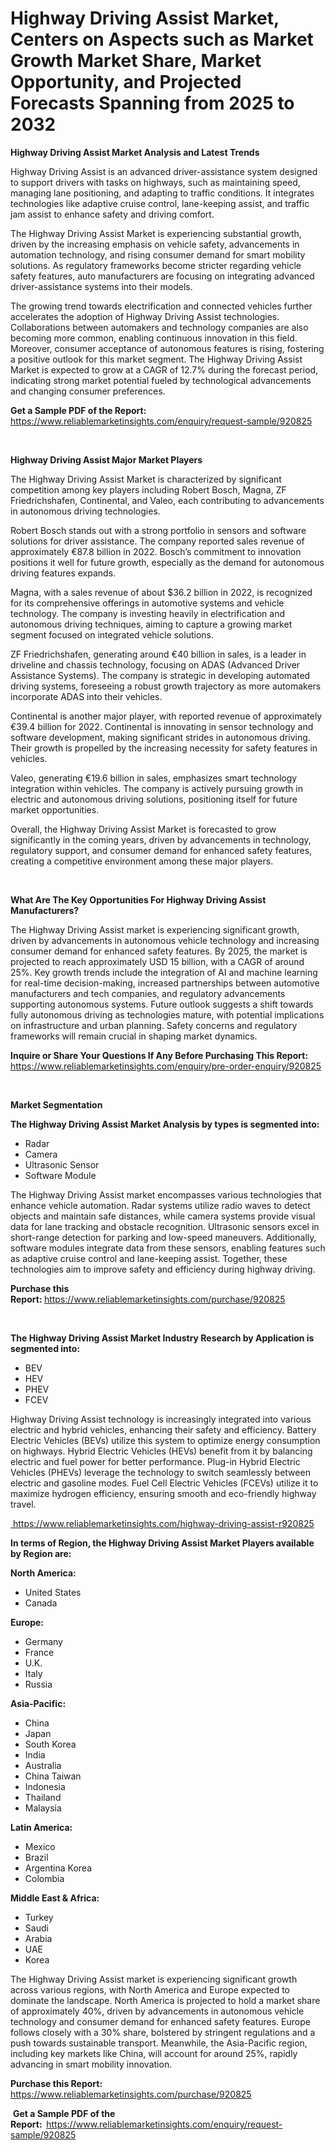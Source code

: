 <p><h1>Highway Driving Assist Market, Centers on Aspects such as Market Growth Market Share, Market Opportunity, and Projected Forecasts Spanning from 2025 to 2032</h1></p><p><strong>Highway Driving Assist Market Analysis and Latest Trends</strong></p>
<p><p>Highway Driving Assist is an advanced driver-assistance system designed to support drivers with tasks on highways, such as maintaining speed, managing lane positioning, and adapting to traffic conditions. It integrates technologies like adaptive cruise control, lane-keeping assist, and traffic jam assist to enhance safety and driving comfort.</p><p>The Highway Driving Assist Market is experiencing substantial growth, driven by the increasing emphasis on vehicle safety, advancements in automation technology, and rising consumer demand for smart mobility solutions. As regulatory frameworks become stricter regarding vehicle safety features, auto manufacturers are focusing on integrating advanced driver-assistance systems into their models.</p><p>The growing trend towards electrification and connected vehicles further accelerates the adoption of Highway Driving Assist technologies. Collaborations between automakers and technology companies are also becoming more common, enabling continuous innovation in this field. Moreover, consumer acceptance of autonomous features is rising, fostering a positive outlook for this market segment. The Highway Driving Assist Market is expected to grow at a CAGR of 12.7% during the forecast period, indicating strong market potential fueled by technological advancements and changing consumer preferences.</p></p>
<p><strong>Get a Sample PDF of the Report:&nbsp;</strong> <a href="https://www.reliablemarketinsights.com/enquiry/request-sample/920825?utm_campaign=1894&utm_medium=2&utm_source=Github&utm_content=ia&utm_term=18042025&utm_id=highway-driving-assist">https://www.reliablemarketinsights.com/enquiry/request-sample/920825</a></p>
<p>&nbsp;</p>
<p><strong>Highway Driving Assist Major Market Players</strong></p>
<p><p>The Highway Driving Assist Market is characterized by significant competition among key players including Robert Bosch, Magna, ZF Friedrichshafen, Continental, and Valeo, each contributing to advancements in autonomous driving technologies.</p><p>Robert Bosch stands out with a strong portfolio in sensors and software solutions for driver assistance. The company reported sales revenue of approximately €87.8 billion in 2022. Bosch’s commitment to innovation positions it well for future growth, especially as the demand for autonomous driving features expands.</p><p>Magna, with a sales revenue of about $36.2 billion in 2022, is recognized for its comprehensive offerings in automotive systems and vehicle technology. The company is investing heavily in electrification and autonomous driving techniques, aiming to capture a growing market segment focused on integrated vehicle solutions.</p><p>ZF Friedrichshafen, generating around €40 billion in sales, is a leader in driveline and chassis technology, focusing on ADAS (Advanced Driver Assistance Systems). The company is strategic in developing automated driving systems, foreseeing a robust growth trajectory as more automakers incorporate ADAS into their vehicles.</p><p>Continental is another major player, with reported revenue of approximately €39.4 billion for 2022. Continental is innovating in sensor technology and software development, making significant strides in autonomous driving. Their growth is propelled by the increasing necessity for safety features in vehicles.</p><p>Valeo, generating €19.6 billion in sales, emphasizes smart technology integration within vehicles. The company is actively pursuing growth in electric and autonomous driving solutions, positioning itself for future market opportunities.</p><p>Overall, the Highway Driving Assist Market is forecasted to grow significantly in the coming years, driven by advancements in technology, regulatory support, and consumer demand for enhanced safety features, creating a competitive environment among these major players.</p></p>
<p>&nbsp;</p>
<p><strong>What Are The Key Opportunities For Highway Driving Assist Manufacturers?</strong></p>
<p><p>The Highway Driving Assist market is experiencing significant growth, driven by advancements in autonomous vehicle technology and increasing consumer demand for enhanced safety features. By 2025, the market is projected to reach approximately USD 15 billion, with a CAGR of around 25%. Key growth trends include the integration of AI and machine learning for real-time decision-making, increased partnerships between automotive manufacturers and tech companies, and regulatory advancements supporting autonomous systems. Future outlook suggests a shift towards fully autonomous driving as technologies mature, with potential implications on infrastructure and urban planning. Safety concerns and regulatory frameworks will remain crucial in shaping market dynamics.</p></p>
<p><strong>Inquire or Share Your Questions If Any Before Purchasing This Report:</strong> <a href="https://www.reliablemarketinsights.com/enquiry/pre-order-enquiry/920825?utm_campaign=1894&utm_medium=2&utm_source=Github&utm_content=ia&utm_term=18042025&utm_id=highway-driving-assist">https://www.reliablemarketinsights.com/enquiry/pre-order-enquiry/920825</a></p>
<p>&nbsp;</p>
<p><strong>Market Segmentation</strong></p>
<p><strong>The Highway Driving Assist Market Analysis by types is segmented into:</strong></p>
<p><ul><li>Radar</li><li>Camera</li><li>Ultrasonic Sensor</li><li>Software Module</li></ul></p>
<p><p>The Highway Driving Assist market encompasses various technologies that enhance vehicle automation. Radar systems utilize radio waves to detect objects and maintain safe distances, while camera systems provide visual data for lane tracking and obstacle recognition. Ultrasonic sensors excel in short-range detection for parking and low-speed maneuvers. Additionally, software modules integrate data from these sensors, enabling features such as adaptive cruise control and lane-keeping assist. Together, these technologies aim to improve safety and efficiency during highway driving.</p></p>
<p><strong>Purchase this Report:&nbsp;</strong><a href="https://www.reliablemarketinsights.com/purchase/920825?utm_campaign=1894&utm_medium=2&utm_source=Github&utm_content=ia&utm_term=18042025&utm_id=highway-driving-assist">https://www.reliablemarketinsights.com/purchase/920825</a></p>
<p>&nbsp;</p>
<p><strong>The Highway Driving Assist Market Industry Research by Application is segmented into:</strong></p>
<p><ul><li>BEV</li><li>HEV</li><li>PHEV</li><li>FCEV</li></ul></p>
<p><p>Highway Driving Assist technology is increasingly integrated into various electric and hybrid vehicles, enhancing their safety and efficiency. Battery Electric Vehicles (BEVs) utilize this system to optimize energy consumption on highways. Hybrid Electric Vehicles (HEVs) benefit from it by balancing electric and fuel power for better performance. Plug-in Hybrid Electric Vehicles (PHEVs) leverage the technology to switch seamlessly between electric and gasoline modes. Fuel Cell Electric Vehicles (FCEVs) utilize it to maximize hydrogen efficiency, ensuring smooth and eco-friendly highway travel.</p></p>
<p><a href="https://www.reliablemarketinsights.com/highway-driving-assist-r920825?utm_campaign=1894&utm_medium=2&utm_source=Github&utm_content=ia&utm_term=18042025&utm_id=highway-driving-assist">&nbsp;https://www.reliablemarketinsights.com/highway-driving-assist-r920825</a></p>
<p><strong>In terms of Region, the Highway Driving Assist Market Players available by Region are:</strong></p>
<p>
    <p> <strong> North America: </strong>
        <ul>
            <li>United States</li>
            <li>Canada</li>
        </ul>
        </p> 
    <p> <strong> Europe: </strong>
        <ul>
            <li>Germany</li>
            <li>France</li>
            <li>U.K.</li>
            <li>Italy</li>
            <li>Russia</li>
        </ul>
        </p> 
    <p> <strong> Asia-Pacific: </strong>
        <ul>
            <li>China</li>
            <li>Japan</li>
            <li>South Korea</li>
            <li>India</li>
            <li>Australia</li>
            <li>China Taiwan</li>
            <li>Indonesia</li>
            <li>Thailand</li>
            <li>Malaysia</li>
        </ul>
        </p> 
    <p> <strong> Latin America: </strong>
        <ul>
            <li>Mexico</li>
            <li>Brazil</li>
            <li>Argentina Korea</li>
            <li>Colombia</li>
        </ul>
        </p> 
    <p> <strong> Middle East & Africa: </strong>
        <ul>
            <li>Turkey</li>
            <li>Saudi</li>
            <li>Arabia</li>
            <li>UAE</li>
            <li>Korea</li>
        </ul>
    </p>
    </p>
<p><p>The Highway Driving Assist market is experiencing significant growth across various regions, with North America and Europe expected to dominate the landscape. North America is projected to hold a market share of approximately 40%, driven by advancements in autonomous vehicle technology and consumer demand for enhanced safety features. Europe follows closely with a 30% share, bolstered by stringent regulations and a push towards sustainable transport. Meanwhile, the Asia-Pacific region, including key markets like China, will account for around 25%, rapidly advancing in smart mobility innovation.</p></p>
<p><strong>Purchase this Report: </strong><a href="https://www.reliablemarketinsights.com/purchase/920825?utm_campaign=1894&utm_medium=2&utm_source=Github&utm_content=ia&utm_term=18042025&utm_id=highway-driving-assist">https://www.reliablemarketinsights.com/purchase/920825</a></p>
<p>&nbsp;<strong>Get a Sample PDF of the Report:&nbsp;&nbsp;</strong><a href="https://www.reliablemarketinsights.com/enquiry/request-sample/920825?utm_campaign=1894&utm_medium=2&utm_source=Github&utm_content=ia&utm_term=18042025&utm_id=highway-driving-assist">https://www.reliablemarketinsights.com/enquiry/request-sample/920825</a></p>
<p><strong></strong></p>
<p><p></p><p></p><p></p></p>